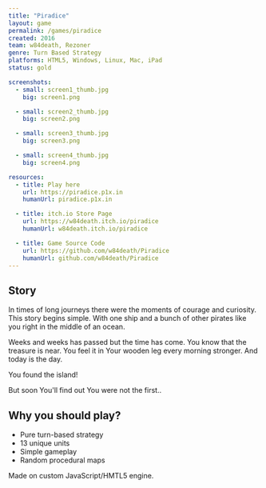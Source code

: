 ```yaml
---
title: "Piradice"
layout: game
permalink: /games/piradice
created: 2016
team: w84death, Rezoner
genre: Turn Based Strategy
platforms: HTML5, Windows, Linux, Mac, iPad
status: gold

screenshots:
  - small: screen1_thumb.jpg
    big: screen1.png

  - small: screen2_thumb.jpg
    big: screen2.png

  - small: screen3_thumb.jpg
    big: screen3.png

  - small: screen4_thumb.jpg
    big: screen4.png

resources:
  - title: Play here
    url: https://piradice.p1x.in
    humanUrl: piradice.p1x.in

  - title: itch.io Store Page
    url: https://w84death.itch.io/piradice
    humanUrl: w84death.itch.io/piradice

  - title: Game Source Code
    url: https://github.com/w84death/Piradice
    humanUrl: github.com/w84death/Piradice
---
```


## Story

In times of long journeys there were the moments of courage and curiosity. This story begins simple. With one ship and a bunch of other pirates like you right in the middle of an ocean.

Weeks and weeks has passed but the time has come. You know that the treasure is near. You feel it in Your wooden leg every morning stronger. And today is the day.

You found the island!

But soon You'll find out You were not the first..

## Why you should play?

- Pure turn-based strategy
- 13 unique units
- Simple gameplay
- Random procedural maps

Made on custom JavaScript/HMTL5 engine.
